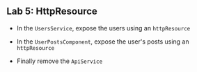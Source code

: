 ## Lab 5: HttpResource

- In the `UsersService`, expose the users using an `httpResource`

- In the `UserPostsComponent`, expose the user's posts using an `httpResource`

- Finally remove the `ApiService`

<div class="pb"></div>

